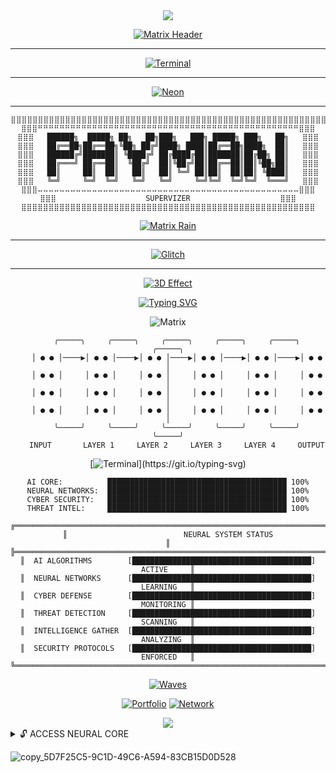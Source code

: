 <div align="center">

<!-- Epic Name Header -->
<img src="https://capsule-render.vercel.app/api?type=waving&color=gradient&customColorList=0,1,2,3,30,26&height=350&section=header&text=Payman+Supervizer&fontSize=80&fontColor=fff&animation=fadeIn&fontAlignY=50" />

</div>

<!-- OPTION 2: Glitch Matrix Style -->
<div align="center">

[![Matrix Header](https://readme-typing-svg.herokuapp.com?font=Orbitron&weight=900&size=120&duration=3000&pause=500&color=00FF41&center=true&vCenter=true&multiline=true&width=1200&height=400&lines=P+A+Y+M+A+N;%E2%96%88%E2%96%88%E2%96%88%E2%96%88%E2%96%88%E2%96%88%E2%96%88%E2%96%88%E2%96%88%E2%96%88%E2%96%88%E2%96%88%E2%96%88%E2%96%88%E2%96%88%E2%96%88%E2%96%88%E2%96%88%E2%96%88%E2%96%88%E2%96%88;%E2%96%93%E2%96%93%E2%96%93+SUPERVIZER+%E2%96%93%E2%96%93%E2%96%93)](https://git.io/typing-svg)

</div>

---

<!-- OPTION 3: Terminal Hacker Style -->
<div align="center">

[![Terminal](https://readme-typing-svg.herokuapp.com?font=Fira+Code&weight=700&size=24&duration=4000&pause=1000&color=DA70D6&center=true&vCenter=true&multiline=true&width=1000&height=300&lines=root%40neural-core:~%23+echo+%22Welcome%22;root%40neural-core:~%23+whoami;PAYMAN+SUPERVIZER;root%40neural-core:~%23+cat+%2Fetc%2Fskills;AI+%7C+CYBERSEC+%7C+NEURAL+%7C+THREAT+INTEL;root%40neural-core:~%23+sudo+access+granted)](https://git.io/typing-svg)

</div>

---

<!-- OPTION 4: Neon Hologram Effect -->
<div align="center">

[![Neon](https://readme-typing-svg.herokuapp.com?font=Orbitron&weight=900&size=100&duration=2000&pause=800&color=FF0080&center=true&vCenter=true&multiline=true&width=1000&height=350&lines=%E2%96%88%E2%96%88%E2%96%88+PAYMAN+%E2%96%88%E2%96%88%E2%96%88;%E2%96%93%E2%96%93%E2%96%93+SUPERVIZER+%E2%96%93%E2%96%93%E2%96%93;%E2%96%91%E2%96%91%E2%96%91+NEURAL+CORE+%E2%96%91%E2%96%91%E2%96%91)](https://git.io/typing-svg)

</div>

---

<!-- OPTION 5: Custom Matrix Rain with Name -->
<div align="center">

```
⣿⣿⣿⣿⣿⣿⣿⣿⣿⣿⣿⣿⣿⣿⣿⣿⣿⣿⣿⣿⣿⣿⣿⣿⣿⣿⣿⣿⣿⣿⣿⣿⣿⣿⣿⣿⣿⣿⣿⣿⣿⣿⣿⣿⣿⣿⣿⣿⣿⣿⣿⣿⣿⣿⣿⣿⣿⣿⣿⣿⣿⣿
⣿⣿⣿⠛⠛⠛⠛⠛⠛⠛⠛⠛⠛⠛⠛⠛⠛⠛⠛⠛⠛⠛⠛⠛⠛⠛⠛⠛⠛⠛⠛⠛⠛⠛⠛⠛⠛⠛⠛⠛⠛⠛⠛⠛⠛⠛⠛⠛⠛⠛⠛⣿⣿⣿
⣿⣿⣿   ██████╗  █████╗ ██╗   ██╗███╗   ███╗ █████╗ ███╗   ██╗   ⣿⣿⣿
⣿⣿⣿   ██╔══██╗██╔══██╗╚██╗ ██╔╝████╗ ████║██╔══██╗████╗  ██║   ⣿⣿⣿
⣿⣿⣿   ██████╔╝███████║ ╚████╔╝ ██╔████╔██║███████║██╔██╗ ██║   ⣿⣿⣿
⣿⣿⣿   ██╔═══╝ ██╔══██║  ╚██╔╝  ██║╚██╔╝██║██╔══██║██║╚██╗██║   ⣿⣿⣿
⣿⣿⣿   ██║     ██║  ██║   ██║   ██║ ╚═╝ ██║██║  ██║██║ ╚████║   ⣿⣿⣿
⣿⣿⣿   ╚═╝     ╚═╝  ╚═╝   ╚═╝   ╚═╝     ╚═╝╚═╝  ╚═╝╚═╝  ╚═══╝   ⣿⣿⣿
⣿⣿⣿⠤⠤⠤⠤⠤⠤⠤⠤⠤⠤⠤⠤⠤⠤⠤⠤⠤⠤⠤⠤⠤⠤⠤⠤⠤⠤⠤⠤⠤⠤⠤⠤⠤⠤⠤⠤⠤⠤⠤⠤⠤⠤⠤⠤⠤⠤⠤⠤⣿⣿⣿
⣿⣿⣿                    SUPERVIZER                    ⣿⣿⣿
⣿⣿⣿⣿⣿⣿⣿⣿⣿⣿⣿⣿⣿⣿⣿⣿⣿⣿⣿⣿⣿⣿⣿⣿⣿⣿⣿⣿⣿⣿⣿⣿⣿⣿⣿⣿⣿⣿⣿⣿⣿⣿⣿⣿⣿⣿⣿⣿⣿⣿⣿⣿⣿⣿
```

[![Matrix Rain](https://readme-typing-svg.herokuapp.com?font=Fira+Code&size=12&duration=500&pause=100&color=00FF41&center=true&vCenter=true&multiline=true&width=1000&height=100&lines=01110000+01100001+01111001+01101101+01100001+01101110+00100000+01110011+01110101+01110000+01100101+01110010+01110110+01101001+01111010+01100101+01110010;01001110+01100101+01110101+01110010+01100001+01101100+00100000+01001110+01100101+01110100+01110111+01101111+01110010+01101011+00100000+01000001+01110010+01100011+01101000+01101001+01110100+01100101+01100011+01110100;01000001+01110010+01110100+01101001+01100110+01101001+01100011+01101001+01100001+01101100+00100000+01001001+01101110+01110100+01100101+01101100+01101100+01101001+01100111+01100101+01101110+01100011+01100101;01000011+01111001+01100010+01100101+01110010+00100000+01010011+01100101+01100011+01110101+01110010+01101001+01110100+01111001+00100000+01000101+01111000+01110000+01100101+01110010+01110100)](https://git.io/typing-svg)

</div>

---

<!-- OPTION 6: Glitch Art Header -->
<div align="center">

[![Glitch](https://readme-typing-svg.herokuapp.com?font=Orbitron&weight=900&size=90&duration=1000&pause=500&color=FF0080&center=true&vCenter=true&multiline=true&width=1000&height=300&lines=P̸̰̈Ä̵́Y̶̌M̵̊A̸̽N̴̄;%E2%96%88%E2%96%88%E2%96%93%E2%96%93%E2%96%91%E2%96%91%E2%96%93%E2%96%93%E2%96%88%E2%96%88%E2%96%93%E2%96%93%E2%96%91%E2%96%91%E2%96%93%E2%96%93%E2%96%88%E2%96%88%E2%96%93%E2%96%93%E2%96%91%E2%96%91%E2%96%93%E2%96%93%E2%96%88%E2%96%88;S̷̈Ǘ̴P̶̌Ë̵R̸̽V̴̄I̸̊Z̵̄Ë̸Ř̴)](https://git.io/typing-svg)

</div>

---

<!-- OPTION 7: Massive 3D Effect -->
<div align="center">

[![3D Effect](https://readme-typing-svg.herokuapp.com?font=Orbitron&weight=900&size=60&duration=3000&pause=1000&color=DA70D6&center=true&vCenter=true&multiline=true&width=1000&height=400&lines=PPPPP++++AAAAA++++YYYYY++++MMMMM++++AAAAA++++NNNNN;PP++PP+++AA+AA+++YY+YY+++MM+MM+++AA+AA+++NN+NN;PPPPP++++AAAAA++++YYYYY+++MMMMM++++AAAAA++++NNNNN;PP+++++++AAAAA++++++YY++++MM+MM+++AAAAA++++NN+NN;PP+++++++AA+AA++++++YY++++MM+MM+++AA+AA+++NN+NN)](https://git.io/typing-svg)

</div>

<!-- Mind-Bending Typing Animation -->
<div align="center">

[![Typing SVG](https://readme-typing-svg.herokuapp.com?font=Orbitron&weight=900&size=50&duration=2500&pause=1000&color=FF0080&center=true&vCenter=true&multiline=true&random=false&width=1000&height=350&lines=ARTIFICIAL+INTELLIGENCE;CYBER+SECURITY;NEURAL+NETWORKS;THREAT+INTELLIGENCE)](https://git.io/typing-svg)

</div>

<!-- Glitch Matrix Effect -->
<div align="center">

![Matrix](https://readme-typing-svg.herokuapp.com?font=Fira+Code&weight=900&size=16&duration=500&pause=200&color=00FF41&center=true&vCenter=true&multiline=true&width=1200&height=200&lines=01000001+01101001+00100000+01000011+01101111+01110010+01100101+00100000+01001001+01101110+01101001+01110100+01101001+01100001+01101100+01101001+01111010+01100101+01100100;01001110+01100101+01110101+01110010+01100001+01101100+00100000+01001110+01100101+01110100+01110111+01101111+01110010+01101011+00100000+01000001+01100011+01110100+01101001+01110110+01100101;01000011+01111001+01100010+01100101+01110010+00100000+01010011+01100101+01100011+01110101+01110010+01101001+01110100+01111001+00100000+01001111+01110000+01100101+01110010+01100001+01110100+01101001+01101111+01101110+01100001+01101100;01010100+01101000+01110010+01100101+01100001+01110100+00100000+01001001+01101110+01110100+01100101+01101100+01101100+01101001+01100111+01100101+01101110+01100011+01100101+00100000+01000101+01101110+01100001+01100010+01101100+01100101+01100100;01010011+01111001+01110011+01110100+01100101+01101101+00100000+01010010+01100101+01100001+01100100+01111001+00100000+01100110+01101111+01110010+00100000+01001111+01110000+01100101+01110010+01100001+01110100+01101001+01101111+01101110+01110011)

</div>

<!-- Neural Network Visual -->
<div align="center">

```
    ╭─────╮     ╭─────╮     ╭─────╮     ╭─────╮     ╭─────╮     ╭─────╮
    │ ● ● │────▶│ ● ● │────▶│ ● ● │────▶│ ● ● │────▶│ ● ● │────▶│ ● ● │
    │ ● ● │     │ ● ● │     │ ● ● │     │ ● ● │     │ ● ● │     │ ● ● │
    │ ● ● │     │ ● ● │     │ ● ● │     │ ● ● │     │ ● ● │     │ ● ● │
    │ ● ● │     │ ● ● │     │ ● ● │     │ ● ● │     │ ● ● │     │ ● ● │
    ╰─────╯     ╰─────╯     ╰─────╯     ╰─────╯     ╰─────╯     ╰─────╯
    INPUT       LAYER 1     LAYER 2     LAYER 3     LAYER 4     OUTPUT
```

</div>

<!-- Cyber Security Console -->
<div align="center">

[![Terminal](https://readme-typing-svg.herokuapp.com?font=Fira+Code&weight=700&size=14&duration=3000&pause=1500&color=DA70D6&center=true&vCenter=true&multiline=true&width=800&height=300&lines=HELLO...;...;Hello_World!)](https://git.io/typing-svg)
</div>
<!-- AI Processing Animation -->
<div align="center">
    
```
AI CORE:          ████████████████████████████████████████ 100%
NEURAL NETWORKS:  ████████████████████████████████████████ 100%
CYBER SECURITY:   ████████████████████████████████████████ 100%
THREAT INTEL:     ████████████████████████████████████████ 100%
```

</div>


<!-- System Status Grid -->
<div align="center">

```
╔══════════════════════════════════════════════════════════════════════════════╗
║                          NEURAL SYSTEM STATUS                               ║
╠══════════════════════════════════════════════════════════════════════════════╣
║  AI ALGORITHMS        [████████████████████████████████████████] ACTIVE     ║
║  NEURAL NETWORKS      [████████████████████████████████████████] LEARNING   ║
║  CYBER DEFENSE        [████████████████████████████████████████] MONITORING ║
║  THREAT DETECTION     [████████████████████████████████████████] SCANNING   ║
║  INTELLIGENCE GATHER  [████████████████████████████████████████] ANALYZING  ║
║  SECURITY PROTOCOLS   [████████████████████████████████████████] ENFORCED   ║
╚══════════════════════════════════════════════════════════════════════════════╝
```

</div>

<!-- Digital Waves -->
<div align="center">

[![Waves](https://readme-typing-svg.herokuapp.com?font=Orbitron&weight=900&size=20&duration=2000&pause=500&color=00FF41&center=true&vCenter=true&width=1000&height=100&lines=∿∿∿∿∿∿∿∿∿∿∿∿∿∿∿∿∿∿∿∿∿∿∿∿∿∿∿∿∿∿∿∿∿∿∿∿∿∿∿∿∿∿∿∿∿∿∿∿∿∿;◊◊◊◊◊◊◊◊◊◊◊◊◊◊◊◊◊◊◊◊◊◊◊◊◊◊◊◊◊◊◊◊◊◊◊◊◊◊◊◊◊◊◊◊◊◊◊◊◊◊;▓▓▓▓▓▓▓▓▓▓▓▓▓▓▓▓▓▓▓▓▓▓▓▓▓▓▓▓▓▓▓▓▓▓▓▓▓▓▓▓▓▓▓▓▓▓▓▓▓▓;░░░░░░░░░░░░░░░░░░░░░░░░░░░░░░░░░░░░░░░░░░░░░░░░░░)](https://git.io/typing-svg)

</div>

<!-- Contact Matrix -->
<div align="center">

[![Portfolio](https://img.shields.io/badge/🌌_PERSONAL_BLOG-FF0080?style=for-the-badge&logoColor=white&labelColor=000000)](https://paymansupervizer.com)
[![Network](https://img.shields.io/badge/🔗_LINKEDIN-00FF41?style=for-the-badge&logoColor=white&labelColor=000000)](https://linkedin.com/in/payman-supervizer)

</div>

<!-- Epic Footer -->
<div align="center">

<img src="https://capsule-render.vercel.app/api?type=waving&color=gradient&customColorList=0,1,2,3,30,26&height=200&section=footer&animation=twinkling" />

</div>

<!-- Hidden Matrix Portal -->
<details>
<summary>🔓 ACCESS NEURAL CORE</summary>

<div align="center">

```
⠀⠀⠀⠀⠀⠀⠀⠀⠀⠀⣀⣤⣶⣶⣶⣶⣶⣶⣶⣶⣶⣶⣶⣶⣶⣶⣶⣶⣶⣤⣀⠀⠀⠀⠀⠀⠀⠀⠀⠀⠀
⠀⠀⠀⠀⠀⠀⠀⣠⣾⣿⣿⣿⣿⣿⣿⣿⣿⣿⣿⣿⣿⣿⣿⣿⣿⣿⣿⣿⣿⣿⣿⣿⣷⣄⠀⠀⠀⠀⠀⠀⠀
⠀⠀⠀⠀⠀⣠⣾⣿⣿⣿⣿⣿⣿⣿⣿⣿⣿⣿⣿⣿⣿⣿⣿⣿⣿⣿⣿⣿⣿⣿⣿⣿⣿⣿⣷⣄⠀⠀⠀⠀⠀
⠀⠀⠀⢀⣾⣿⣿⣿⣿⣿⣿⣿⣿⣿⣿⣿⣿⣿⣿⣿⣿⣿⣿⣿⣿⣿⣿⣿⣿⣿⣿⣿⣿⣿⣿⣿⣷⡀⠀⠀⠀

    ███╗   ██╗███████╗██╗   ██╗██████╗  █████╗ ██╗         ██████╗ ██████╗ ██████╗ ███████╗
    ████╗  ██║██╔════╝██║   ██║██╔══██╗██╔══██╗██║        ██╔════╝██╔═══██╗██╔══██╗██╔════╝
    ██╔██╗ ██║█████╗  ██║   ██║██████╔╝███████║██║        ██║     ██║   ██║██████╔╝█████╗  
    ██║╚██╗██║██╔══╝  ██║   ██║██╔══██╗██╔══██║██║        ██║     ██║   ██║██╔══██╗██╔══╝  
    ██║ ╚████║███████╗╚██████╔╝██║  ██║██║  ██║███████╗   ╚██████╗╚██████╔╝██║  ██║███████╗
    ╚═╝  ╚═══╝╚══════╝ ╚═════╝ ╚═╝  ╚═╝╚═╝  ╚═╝╚══════╝    ╚═════╝ ╚═════╝ ╚═╝  ╚═╝╚══════╝

```

[![Neural Core](https://readme-typing-svg.herokuapp.com?font=Orbitron&weight=900&size=18&duration=1000&pause=1000&color=FF0080&center=true&vCenter=true&width=600&height=80&lines=NEURAL+CORE+INITIALIZED;AI+SYSTEMS+OPERATIONAL;THREAT+ANALYSIS+ACTIVE;READY+FOR+DEPLOYMENT)](https://git.io/typing-svg)

</div>

</details>

![copy_5D7F25C5-9C1D-49C6-A594-83CB15D0D528](https://github.com/user-attachments/assets/39821fc2-f4a4-4ca6-a330-56055750be76)


<!--
**RealPrettyPay/RealPrettyPay** is a ✨ _special_ ✨ repository because its `README.md` (this file) appears on your GitHub profile.

Here are some ideas to get you started:

- 🔭 I’m currently working on ...
- 🌱 I’m currently learning ...
- 👯 I’m looking to collaborate on ...
- 🤔 I’m looking for help with ...
- 💬 Ask me about ...
- 📫 How to reach me: ...
- 😄 Pronouns: ...
- ⚡ Fun fact: ...
-->
